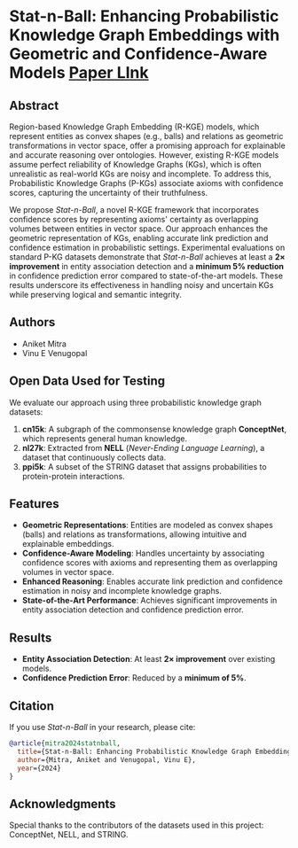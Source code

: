 

# Stat-n-Ball: Enhancing Probabilistic Knowledge Graph Embeddings with Geometric and Confidence-Aware Models [Paper LInk](https://drive.google.com/file/d/17I0kh-e5o7ev56VDn8dwiFTM60DN-ukn/view)

## Abstract
Region-based Knowledge Graph Embedding (R-KGE) models, which represent entities as convex shapes (e.g., balls) and relations as geometric transformations in vector space, offer a promising approach for explainable and accurate reasoning over ontologies. However, existing R-KGE models assume perfect reliability of Knowledge Graphs (KGs), which is often unrealistic as real-world KGs are noisy and incomplete. To address this, Probabilistic Knowledge Graphs (P-KGs) associate axioms with confidence scores, capturing the uncertainty of their truthfulness.

We propose *Stat-n-Ball*, a novel R-KGE framework that incorporates confidence scores by representing axioms' certainty as overlapping volumes between entities in vector space. Our approach enhances the geometric representation of KGs, enabling accurate link prediction and confidence estimation in probabilistic settings. Experimental evaluations on standard P-KG datasets demonstrate that *Stat-n-Ball* achieves at least a **2× improvement** in entity association detection and a **minimum 5% reduction** in confidence prediction error compared to state-of-the-art models. These results underscore its effectiveness in handling noisy and uncertain KGs while preserving logical and semantic integrity.

## Authors
- Aniket Mitra
- Vinu E Venugopal

## Open Data Used for Testing
We evaluate our approach using three probabilistic knowledge graph datasets:

1. **cn15k**: A subgraph of the commonsense knowledge graph **ConceptNet**, which represents general human knowledge.
2. **nl27k**: Extracted from **NELL** (*Never-Ending Language Learning*), a dataset that continuously collects data.
3. **ppi5k**: A subset of the STRING dataset that assigns probabilities to protein-protein interactions.

## Features
- **Geometric Representations**: Entities are modeled as convex shapes (balls) and relations as transformations, allowing intuitive and explainable embeddings.
- **Confidence-Aware Modeling**: Handles uncertainty by associating confidence scores with axioms and representing them as overlapping volumes in vector space.
- **Enhanced Reasoning**: Enables accurate link prediction and confidence estimation in noisy and incomplete knowledge graphs.
- **State-of-the-Art Performance**: Achieves significant improvements in entity association detection and confidence prediction error.



## Results
- **Entity Association Detection**: At least **2× improvement** over existing models.
- **Confidence Prediction Error**: Reduced by a **minimum of 5%**.

## Citation
If you use *Stat-n-Ball* in your research, please cite:
```bibtex
@article{mitra2024statnball,
  title={Stat-n-Ball: Enhancing Probabilistic Knowledge Graph Embeddings with Geometric and Confidence-Aware Models},
  author={Mitra, Aniket and Venugopal, Vinu E},
  year={2024}
}
```

## Acknowledgments
Special thanks to the contributors of the datasets used in this project: ConceptNet, NELL, and STRING.

